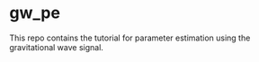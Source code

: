# gw_pe
This repo contains the tutorial for parameter estimation using the gravitational wave signal.

